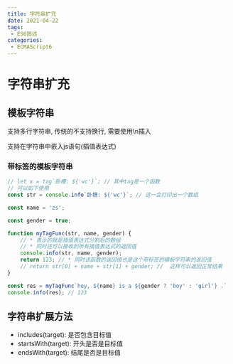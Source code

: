 ```yaml
---
title: 字符串扩充
date: 2021-04-22
tags:
 - ES6简述
categories: 
 - ECMAScript6
---
```


# 字符串扩充

## 模板字符串

支持多行字符串, 传统的不支持换行, 需要使用\n插入

支持在字符串中嵌入js语句(插值表达式)

### 带标签的模板字符串

```javaScript
// let x = tag`卧槽: ${'wc'}`; // 其中tag是一个函数
// 可以如下使用
const str = console.info`卧槽: ${'wc'}`; // 这一会打印出一个数组

const name = 'zs';

const gender = true;

function myTagFunc(str, name, gender) {
    // * 表示的就是插值表达式分割后的数组
    // * 同时还可以接收到所有插值表达式的返回值
    console.info(str, name, gender);
    return 123; // * 同时该函数的返回值也是这个带标签的模板字符串的返回值
    // return str[0] + name + str[1] + gender; //  这样可以返回正常结果
}

const res = myTagFunc`hey, ${name} is a ${gender ? 'boy' : 'girl'} .`
console.info(res); // 123
```

## 字符串扩展方法

+ includes(target): 是否包含目标值
+ startsWith(target): 开头是否是目标值
+ endsWith(target): 结尾是否是目标值